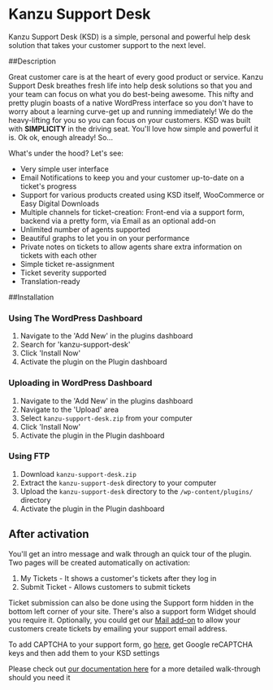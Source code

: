 Kanzu Support Desk
==================

Kanzu Support Desk (KSD) is a simple, personal and powerful help desk solution that takes your customer support to the next level.

##Description 

Great customer care is at the heart of every good product or service. Kanzu Support Desk breathes fresh life into help desk solutions
so that you and your team can focus on what you do best-being awesome. This nifty and pretty plugin boasts of a native WordPress 
interface so you don't have to worry about a learning curve-get up and running immediately!
We do the heavy-lifting for you so you can focus on your customers. KSD was built with **SIMPLICITY** in the driving seat. 
You'll love how simple and powerful it is. Ok ok, enough already! So...

What's under the hood? Let's see:

* Very simple user interface
* Email Notifications to keep you and your customer up-to-date on a ticket's progress
* Support for various products created using KSD itself, WooCommerce or Easy Digital Downloads
* Multiple channels for ticket-creation: Front-end via a support form, backend via a pretty form, via Email as an optional add-on
* Unlimited number of agents supported
* Beautiful graphs to let you in on your performance
* Private notes on tickets to allow agents share extra information on tickets with each other
* Simple ticket re-assignment 
* Ticket severity supported 
* Translation-ready 

##Installation 

### Using The WordPress Dashboard 

1. Navigate to the 'Add New' in the plugins dashboard
2. Search for 'kanzu-support-desk'
3. Click 'Install Now'
4. Activate the plugin on the Plugin dashboard

### Uploading in WordPress Dashboard 

1. Navigate to the 'Add New' in the plugins dashboard
2. Navigate to the 'Upload' area
3. Select `kanzu-support-desk.zip` from your computer
4. Click 'Install Now'
5. Activate the plugin in the Plugin dashboard

### Using FTP 

1. Download `kanzu-support-desk.zip`
2. Extract the `kanzu-support-desk` directory to your computer
3. Upload the `kanzu-support-desk` directory to the `/wp-content/plugins/` directory
4. Activate the plugin in the Plugin dashboard

## After activation 
You'll get an intro message and walk through an quick tour of the plugin. 
Two pages will be created automatically on activation:
1. My Tickets       - It shows a customer's tickets after they log in
2. Submit Ticket    - Allows customers to submit tickets

Ticket submission can also be done using the Support form hidden in the bottom left corner
of your site. There's also a support form Widget should you require it. Optionally, you could 
get our [Mail add-on](kanzucode.com/downloads/kanzu-support-desk-mail) to allow your customers 
create tickets by emailing your support email address.

To add CAPTCHA to your support form, go [here](https://www.google.com/recaptcha/admin), get Google reCAPTCHA keys and then add them to your KSD settings

Please check out [our documentation here](https://kanzucode.com/documentation/wordpress-customer-service-plugin-ksd-getting-started/) for a more detailed walk-through should you need it
